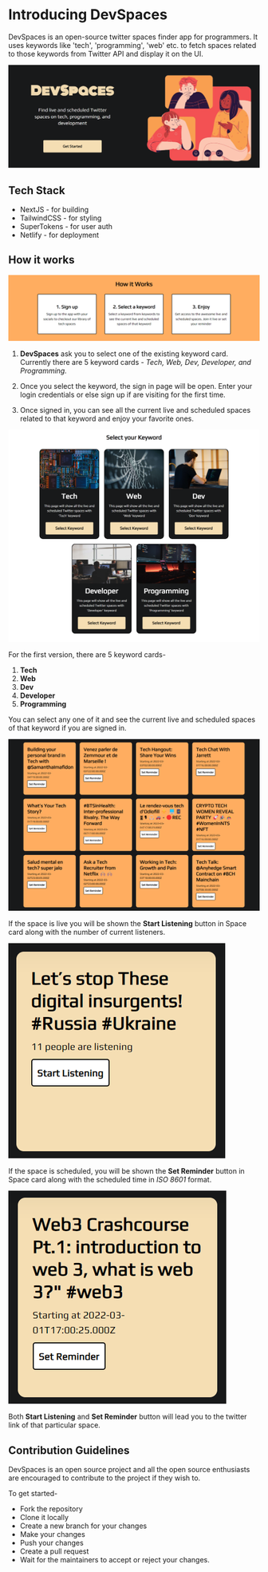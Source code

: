 # Introducing DevSpaces

DevSpaces is an open-source twitter spaces finder app for programmers. It uses keywords like 'tech', 'programming', 'web' etc. to fetch spaces related to those keywords from Twitter API and display it on the UI.

![](public/hero.png)

## Tech Stack

* NextJS - for building
* TailwindCSS - for styling
* SuperTokens - for user auth
* Netlify - for deployment

## How it works

![](https://github.com/ashutosh-mishra4/devspace/blob/master/public/howitworks.png)

1. **DevSpaces** ask you to select one of the existing keyword card. Currently there are 5 keyword cards - *Tech, Web, Dev, Developer, and Programming.*

2. Once you select the keyword, the sign in page will be open. Enter your login credentials or else sign up if are visiting for the first time.

3. Once signed in, you can see all the current live and scheduled spaces related to that keyword and enjoy your favorite ones.

![](https://github.com/ashutosh-mishra4/devspace/blob/master/public/keywordcard.png)

For the first version, there are 5 keyword cards-

1. **Tech**
2. **Web**
3. **Dev**
4. **Developer**
5. **Programming**

You can select any one of it and see the current live and scheduled spaces of that keyword if you are signed in.

![](https://github.com/ashutosh-mishra4/devspace/blob/master/public/collectivecards.png)

If the space is live you will be shown the **Start Listening** button in Space card along with the number of current listeners.

![](https://github.com/ashutosh-mishra4/devspace/blob/master/public/livespace.png)

If the space is scheduled, you will be shown the **Set Reminder** button in Space card along with the scheduled time in *ISO 8601* format.

![](https://github.com/ashutosh-mishra4/devspace/blob/master/public/scheduledspace.png)

Both **Start Listening** and **Set Reminder** button will lead you to the twitter link of that particular space.

## Contribution Guidelines

DevSpaces is an open source project and all the open source enthusiasts are encouraged to contribute to the project if they wish to.

To get started-

* Fork the repository
* Clone it locally
* Create a new branch for your changes
* Make your changes
* Push your changes
* Create a pull request
* Wait for the maintainers to accept or reject your changes.



